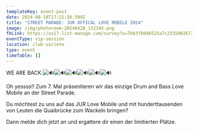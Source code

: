 ```yaml
---
templateKey: event-post
date: 2024-08-10T17:21:56.599Z
title: "STREET PARADE: JUR OFFICAL LOVE MOBILE 2024"
image: /img/photoroom-20240428_132345.png
fbLink: https://us17.list-manage.com/survey?u=7bb3f804b525a7c2335d02672&id=76b5a8b482&attribution=false
eventType: vip-session
location: club-variete
type: event
timeTable: []
---
```

WE ARE BACK ![🔊](https://static.xx.fbcdn.net/images/emoji.php/v9/tdd/2/16/1f50a.png)![🔊](https://static.xx.fbcdn.net/images/emoji.php/v9/tdd/2/16/1f50a.png)![🔊](https://static.xx.fbcdn.net/images/emoji.php/v9/tdd/2/16/1f50a.png)![🔊](https://static.xx.fbcdn.net/images/emoji.php/v9/tdd/2/16/1f50a.png)![🔊](https://static.xx.fbcdn.net/images/emoji.php/v9/tdd/2/16/1f50a.png)![🔊](https://static.xx.fbcdn.net/images/emoji.php/v9/tdd/2/16/1f50a.png)

Oh yessss!! Zum 7. Mal präsentieren wir das einzige Drum and Bass Love Mobile an der Street Parade.

Du möchtest zu uns auf das JUR Love Mobile und mit hunderttausenden von Leuten die Quaibrücke zum Wackeln bringen?

Dann melde dich jetzt an und ergattere dir einen der limitierten Plätze.